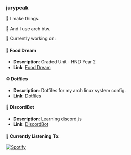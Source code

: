 ### jurypeak
 
👾 I make things. 

🐧 And I use arch btw.

🚀 Currently working on:
<br>

#### 🍜 Food Dream
- **Description**: Graded Unit - HND Year 2
- **Link**: [Food Dream](https://github.com/jurypeak/FoodDream)

#### ⚙️ Dotfiles
- **Description**: Dotfiles for my arch linux system config.
- **Link**: [Dotfiles](https://github.com/jurypeak/.dotfiles)

#### 🤖 DiscordBot
- **Description**: Learning discord.js
- **Link**: [DiscordBot](https://github.com/jurypeak/DiscordBot)

#### 🎸 Currently Listening To:

[![Spotify](https://novatorem-dusky-six.vercel.app/api/spotify/?background_color=0d1117&border_color=ffffff)](https://open.spotify.com/user/57mypw1swt64tejbunhdj7aj0)
